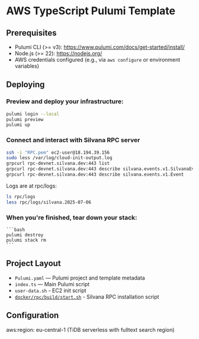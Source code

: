 # AWS TypeScript Pulumi Template

## Prerequisites

- Pulumi CLI (>= v3): https://www.pulumi.com/docs/get-started/install/
- Node.js (>= 22): https://nodejs.org/
- AWS credentials configured (e.g., via `aws configure` or environment variables)

## Deploying

### Preview and deploy your infrastructure:

```bash
pulumi login --local
pulumi preview
pulumi up
```

### Connect and interact with Silvana RPC server

```sh
ssh -i "RPC.pem" ec2-user@18.194.39.156
sudo less /var/log/cloud-init-output.log
grpcurl rpc-devnet.silvana.dev:443 list
grpcurl rpc-devnet.silvana.dev:443 describe silvana.events.v1.SilvanaEventsService
grpcurl rpc-devnet.silvana.dev:443 describe silvana.events.v1.Event
```

Logs are at rpc/logs:

```sh
ls rpc/logs
less rpc/logs/silvana.2025-07-06
```

### When you're finished, tear down your stack:

    ```bash
    pulumi destroy
    pulumi stack rm
    ```

## Project Layout

- `Pulumi.yaml` — Pulumi project and template metadata
- `index.ts` — Main Pulumi script
- `user-data.sh` - EC2 init script
- [`docker/rpc/build/start.sh`](docker/rpc/build/start.sh) - Silvana RPC installation script

## Configuration

aws:region: eu-central-1 (TiDB serverless with fulltext search region)
